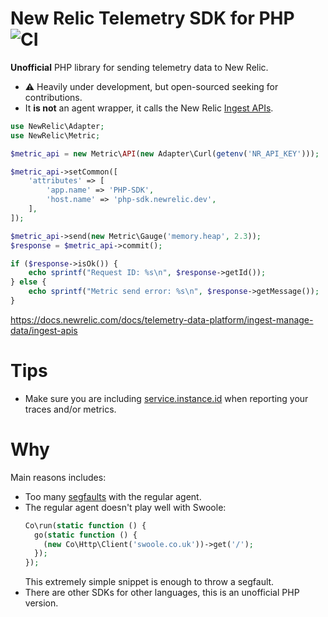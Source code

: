 # New Relic Telemetry SDK for PHP ![CI](https://github.com/leocavalcante/newrelic-telemetry-sdk-php/workflows/CI/badge.svg?branch=main)

**Unofficial** PHP library for sending telemetry data to New Relic.

- ⚠️ Heavily under development, but open-sourced seeking for contributions.
- It **is not** an agent wrapper, it calls the New Relic [Ingest APIs](https://docs.newrelic.com/docs/telemetry-data-platform/ingest-manage-data/ingest-apis).

```php
use NewRelic\Adapter;
use NewRelic\Metric;

$metric_api = new Metric\API(new Adapter\Curl(getenv('NR_API_KEY')));

$metric_api->setCommon([
    'attributes' => [
        'app.name' => 'PHP-SDK',
        'host.name' => 'php-sdk.newrelic.dev',
    ],
]);

$metric_api->send(new Metric\Gauge('memory.heap', 2.3));
$response = $metric_api->commit();

if ($response->isOk()) {
    echo sprintf("Request ID: %s\n", $response->getId());
} else {
    echo sprintf("Metric send error: %s\n", $response->getMessage());
}
```

https://docs.newrelic.com/docs/telemetry-data-platform/ingest-manage-data/ingest-apis

# Tips

- Make sure you are including [service.instance.id](https://github.com/open-telemetry/opentelemetry-specification/blob/master/specification/resource/semantic_conventions/README.md#service) when reporting your traces and/or metrics.

# Why

Main reasons includes:
- Too many [segfaults](https://www.google.com/search?q=newrelic+segfault) with the regular agent. 
- The regular agent doesn't play well with Swoole:
  ```php
  Co\run(static function () {
    go(static function () {
      (new Co\Http\Client('swoole.co.uk'))->get('/');
    });
  });
  ```
  This extremely simple snippet is enough to throw a segfault.
- There are other SDKs for other languages, this is an unofficial PHP version.
